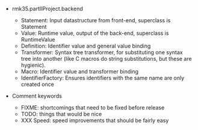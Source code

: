 * rmk35.partIIProject.backend
  - Statement: Input datastructure from front-end, superclass is Statement
  - Value: Runtime value, output of the back-end, superclass is RuntimeValue
  - Definition: Identifier value and general value binding
  - Transformer: Syntax tree transformer, for substituting one syntax tree into
    another (like C macros do string substitutions, but these are hygienic).
  - Macro: Identifier value and transformer binding
  - IdentifierFactory: Ensures identifiers with the same name are only created once

* Comment keywords
  - FIXME: shortcomings that need to be fixed before release
  - TODO: things that would be nice
  - XXX Speed: speed improvements that should be fairly easy